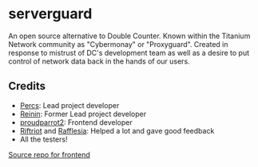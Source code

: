 # serverguard

An open source alternative to Double Counter. Known within the Titanium Network community as "Cybermonay" or "Proxyguard".
Created in response to mistrust of DC's development team as well as a desire to put control of network data back in the hands of our users.

## Credits

- [Percs](https://github.com/Percslol): Lead project developer
- [Reinin](https://reinin.dev): Former Lead project developer
- [proudparrot2](https://github.com/proudparrot2): Frontend developer
- [Riftriot](https://github.com/rifting) and [Rafflesia](https://github.com/ProgrammerIn-wonderland): Helped a lot and gave good feedback
- All the testers!

[Source repo for frontend](https://github.com/proudparrot2/proxyguard)